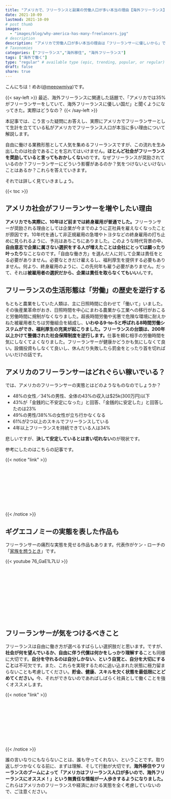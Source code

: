 ```yaml
---
title: "アメリカで、フリーランスと副業の労働人口が多い本当の理由【海外フリーランス】"
date: 2021-10-09
lastmod: 2021-10-09
# post thumb
images:
  - "images/blog/why-america-has-many-freelancers.jpg"
# description
description: "アメリカで労働人口が多い本当の理由は「フリーランサーに優しいから」ではありません"
# Taxonomies
categories: ["フリーランス","海外移住", "海外フリーランス"]
tags: ["海外で働く"]
type: "regular" # available type (epic, trending, popular, or regular)
draft: false
share: true
---
```

こんにちは！めお(<u><a href="https://twitter.com/meeowmiya" target="_blank">@meeowmiya</a></u>)です。

{{< say-left >}}
最近、海外フリーランスに関連した話題で、「アメリカでは35%がフリーランサーをしていて、海外フリーランスに優しい国だ」と聞くようになってきた。実際はどうなの？
{{< /say-left >}}

本記事では、こう言った疑問にお答えし、実際にアメリカでフリーランサーとして生計を立てている私がアメリカでフリーランス人口が本当に多い理由について解説します。

自由に働ける業務形態として人気を集めるフリーランスですが、この流れを生み出したのは社会であることを忘れてはいけません。<span class="keiko-red">**ほとんど社会がフリーランスを奨励していると言ってもおかしくない**</span>のです。なぜフリーランスが奨励されているのか？フリーランサーにどういう影響があるのか？気をつけないといけないことはあるか？これらを答えていきます。

それでは詳しく見ていきましょう。

{{< toc >}}

## アメリカ社会がフリーランサーを増やしたい理由

<span class="keiko-red">**アメリカでも実際に、10年ほど前までは終身雇用が普通でした。**</span>フリーランサーが奨励される理由としては企業が今までのように正社員を雇えなくなったことが原因です。10年代を通して非正規雇用の急増やトヨタなどの終身雇用の打ち止めに見られるように、予兆はあちこちにありました。このような時代背景の中、<span class="keiko-red">**自由意志で企業に属さない選択をする人が増えたことは会社にとっては願ったり叶ったり**</span>なことなのです。「自由な働き方」を選んだ人に対して企業は責任をとる必要がありません。必要なときだけ雇えるし、福利厚生を提供する必要もありません。何より、終身雇用のように、この先何年も雇う必要がありません。だって、それは<span class="keiko-red">**被雇用者の選択だから、企業は責任を取らなくてもいい**</span>んです。

## フリーランスの生活形態は「労働」の歴史を逆行する

もともと農業をしていた人類は、主に日照時間に合わせて「働いて」いました。その後産業革命がおき、日照時間を中心にまわる農業から工業への移行がおこると労働時間に規制がなくなりました。超長時間労働や劣悪で危険な環境に耐えかねた被雇用者たちは労働組合を結成し、<span class="keiko-red">**いわゆる9-to-5と呼ばれる8時間労働システムができ、福利厚生の充実が起こりました。フリーランスの台頭は、200年以上かけて整備された社会保障制度を逆行します。**</span>仕事を頼む相手の労働時間を気にしなくてよくなりました。フリーランサーが健康かどうかも気にしなくて良い。設備投資もしなくて良いし、休んだり失敗したら罰金をとったり首を切ればいいだけの話です。


## アメリカのフリーランサーはどれぐらい稼いでいる？

では、アメリカのフリーランサーの実態とはどのようなものなのでしょうか？
* 48%の女性／34%の男性、全体の43%の収入は$25k(300万円)以下
* 43%が「金銭的に不安定になった」と回答、「金銭的に安定した」と回答したのは23%
* 49%の男性/38%%の女性が立ち行かなくなる
* 61%が2つ以上のスキルでフリーランスしている
* 4年以上フリーランスを持続できている人は34%

悲しいですが、<span class="keiko-red">**決して安定しているとは言い切れない**</span>のが現状です。

参考にしたのはこちらの記事です。

{{< notice "link" >}}
<div class="iframely-embed"><div class="iframely-responsive" style="height: 140px; padding-bottom: 0;"><a href="https://www.and.co/slash-workers.html" data-iframely-url="//cdn.iframe.ly/v62BHFG?card=small"></a></div></div><script async src="//cdn.iframe.ly/embed.js" charset="utf-8"></script>
{{< /notice >}}


## ギグエコノミーの実態を表した作品も

フリーランサーの痛烈な実態を見せる作品もあります。代表作がケン・ローチの「<a href="https://amzn.to/3lqrAra" target="_blank"><u>家族を想うとき</u></a>」です。

{{< youtube 76_GaE1L7LU >}}
<br><br>
<div class="iframely-embed"><div class="iframely-responsive" style="height: 140px; padding-bottom: 0;"><a href="https://gendai.ismedia.jp/articles/-/69157" data-iframely-url="//cdn.iframe.ly/kORQ5Tn?card=small"></a></div></div><script async src="//cdn.iframe.ly/embed.js" charset="utf-8"></script>

## フリーランサーが気をつけるべきこと

フリーランスは自由に働き方が選べるすばらしい選択肢だと思います。ですが、<span class="keiko-red">**社会が何を望んでいるか、自由に伴う代償は何かをしっかり理解する**</span>ことも同様に大切です。<span class="keiko-red">**自分を守れるのは自分しかない、という自覚と、自分を大切にすること**</span>は不可欠です。また、これらを実現するために追い込まれた状態に極力留まらないことも考慮してください。<span class="keiko-red">**貯金、健康、スキルを欠く状態を最低限にとどめてください。**</span>今、それができないのであればしばらく社員として働くことを強くオススメします。

{{< notice "link" >}}
<div class="iframely-embed"><div class="iframely-responsive" style="height: 140px; padding-bottom: 0;"><a href="https://menglish.jp/post/freelance-prep/" data-iframely-url="//cdn.iframe.ly/Kq545Bh?card=small"></a></div></div><script async src="//cdn.iframe.ly/embed.js" charset="utf-8"></script>
{{< /notice >}}

誰の言いなりにもならないことは、誰も守ってくれない、ということです。取り返しがつかなくなる前に、まずは理解、そして行動が大切です。<span class="keiko-red">**海外移住やフリーランスのブームによって「アメリカはフリーランス人口が多いので、海外フリーランスにオススメ！」という無責任な情報が一人歩きするようになりました。**</span>これらはアメリカのフリーランスや経済における実態を全く考慮していないので、ご注意ください。